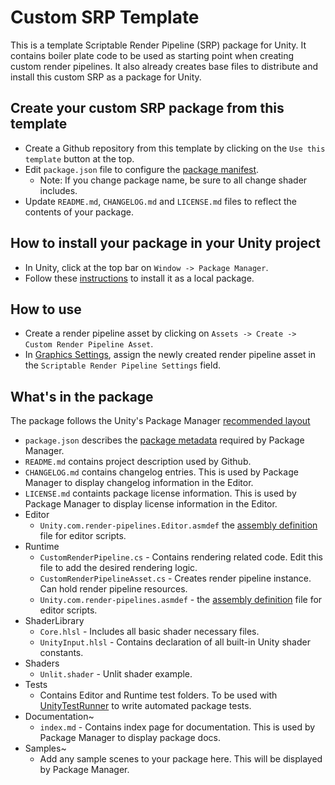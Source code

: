 # Custom SRP Template
This is a template Scriptable Render Pipeline (SRP) package for Unity.
It contains boiler plate code to be used as starting point when creating custom render pipelines.
It also already creates base files to distribute and install this custom SRP as a package for Unity.

## Create your custom SRP package from this template
+ Create a Github repository from this template by clicking on the `Use this template` button at the top.
+ Edit `package.json` file to configure the [package manifest](https://docs.unity3d.com/Manual/upm-manifestPkg.html).
    + Note: If you change package name, be sure to all change shader includes.
+ Update `README.md`, `CHANGELOG.md` and `LICENSE.md` files to reflect the contents of your package.

## How to install your package in your Unity project
+ In Unity, click at the top bar on `Window -> Package Manager`. 
+ Follow these [instructions](https://docs.unity3d.com/Manual/upm-ui-local.html) to install it as a local package.

## How to use
+ Create a render pipeline asset by clicking on `Assets -> Create -> Custom Render Pipeline Asset`.
+ In [Graphics Settings](https://docs.unity3d.com/Manual/class-GraphicsSettings.html), assign the newly created render pipeline asset in the `Scriptable Render Pipeline Settings` field.

## What's in the package
The package follows the Unity's Package Manager [recommended layout](https://docs.unity3d.com/Manual/cus-layout.html)
+ `package.json` describes the [package metadata](https://docs.unity3d.com/Manual/upm-manifestPkg.html) required by Package Manager.
+ `README.md` contains project description used by Github.
+ `CHANGELOG.md` contains changelog entries. This is used by Package Manager to display changelog information in the Editor.
+ `LICENSE.md` containts package license information. This is used by Package Manager to display license information in the Editor.
+ Editor
    + `Unity.com.render-pipelines.Editor.asmdef` the [assembly definition](https://docs.unity3d.com/Manual/ScriptCompilationAssemblyDefinitionFiles.html) file for editor scripts.
+ Runtime
    + `CustomRenderPipeline.cs` -  Contains rendering related code. Edit this file to add the desired rendering logic.
    + `CustomRenderPipelineAsset.cs` - Creates render pipeline instance. Can hold render pipeline resources.
    + `Unity.com.render-pipelines.asmdef` - the [assembly definition](https://docs.unity3d.com/Manual/ScriptCompilationAssemblyDefinitionFiles.html) file for editor scripts.
+ ShaderLibrary
    + `Core.hlsl` - Includes all basic shader necessary files.
    + `UnityInput.hlsl` - Contains declaration of all built-in Unity shader constants.
+ Shaders
    + `Unlit.shader` - Unlit shader example.
+ Tests
    + Contains Editor and Runtime test folders. To be used with [UnityTestRunner](https://docs.unity3d.com/2020.1/Documentation/Manual/testing-editortestsrunner.html) to write automated package tests.
+ Documentation~
    + `index.md` - Contains index page for documentation. This is used by Package Manager to display package docs.
+ Samples~
    + Add any sample scenes to your package here. This will be displayed by Package Manager.
